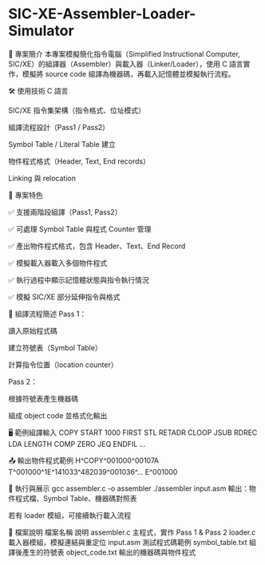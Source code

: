 # SIC-XE-Assembler-Loader-Simulator
📌 專案簡介 本專案模擬簡化指令電腦（Simplified Instructional Computer, SIC/XE）的組譯器（Assembler）與載入器（Linker/Loader），使用 C 語言實作，模擬將 source code 組譯為機器碼，再載入記憶體並模擬執行流程。


🛠 使用技術
C 語言

SIC/XE 指令集架構（指令格式、位址模式）

組譯流程設計（Pass1 / Pass2）

Symbol Table / Literal Table 建立

物件程式格式（Header, Text, End records）

Linking 與 relocation


🎯 專案特色

✅ 支援兩階段組譯（Pass1, Pass2）

✅ 可處理 Symbol Table 與程式 Counter 管理

✅ 產出物件程式格式，包含 Header、Text、End Record

✅ 模擬載入器載入多個物件程式

✅ 執行過程中顯示記憶體狀態與指令執行情況

✅ 模擬 SIC/XE 部分延伸指令與格式


🔧 組譯流程簡述
Pass 1：

讀入原始程式碼

建立符號表（Symbol Table）

計算指令位置（location counter）

Pass 2：

根據符號表產生機器碼

組成 object code 並格式化輸出


🖥️ 範例組譯輸入
COPY    START   1000
FIRST   STL     RETADR
CLOOP   JSUB    RDREC
        LDA     LENGTH
        COMP    ZERO
        JEQ     ENDFIL
...


📤 輸出物件程式範例
H^COPY^001000^00107A
T^001000^1E^141033^482039^001036^...
E^001000


🧪 執行與展示
gcc assembler.c -o assembler
./assembler input.asm
輸出：物件程式檔、Symbol Table、機器碼對照表

若有 loader 模組，可接續執行載入流程


📁 檔案說明
檔案名稱	            說明
assembler.c	        主程式，實作 Pass 1 & Pass 2
loader.c            載入器模組，模擬連結與重定位
input.asm	          測試程式碼範例
symbol_table.txt	  組譯後產生的符號表
object_code.txt	    輸出的機器碼與物件程式
